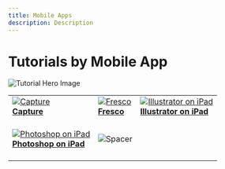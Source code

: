```yaml
---
title: Mobile Apps
description: Description
---
```


# Tutorials by Mobile App

![Tutorial Hero Image](assets/hero_placeholder.png)

<table>
<tr>
 <td>
    <a href="capture.md">
      <img alt="Capture" src="assets/Quick-Tour.png" />
    </a>
    <div>
    <a href="capture.md"><strong>Capture</strong></a>
    </div>
    <br>
  </td>
  <td>
    <a href="fresco.md">
      <img alt="Fresco" src="assets/Send-to-single-recipient.png" />
    </a>
    <div>
    <a href="fresco.md"><strong>Fresco</strong></a>
    </div>
    <br>
  </td>
  <td>
    <a href="illustratoripad.md">
      <img alt="Illustrator on iPad" src="assets/Sending-to-multiple-recipients.png" />
    </a>
    <div>
    <a href="illustratoripad.md"><strong>Illustrator on iPad</strong></a>
    </div>
    <br>
  </td>
</tr>
<tr>
  <td>
    <a href="photoshopipad.md">
      <img alt="Photoshop on iPad" src="assets/Sending-to-multiple-recipients.png" />
    </a>
    <div>
    <a href="photoshopipad.md"><strong>Photoshop on iPad</strong></a>
    </div>
    <br>
  </td>
  <td>
    <img alt="Spacer" src="assets/Whitespacer.png" />
    <div>
    <br>
  </td> 
</tr>  
</table>